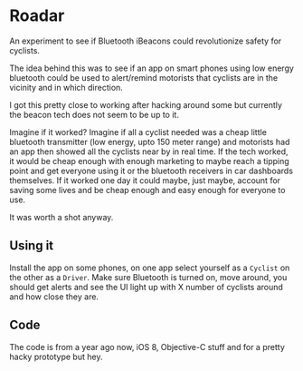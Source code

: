 # Roadar
An experiment to see if Bluetooth iBeacons could revolutionize safety for cyclists. 

The idea behind this was to see if an app on smart phones using low energy bluetooth could be used to alert/remind motorists that cyclists are in the vicinity and in which direction.

I got this pretty close to working  after hacking around some but currently the beacon tech does not seem to be up to it.

Imagine if it worked? Imagine if all a cyclist needed was a cheap little bluetooth transmitter (low energy, upto 150 meter range) and motorists had an app then showed all the cyclists near by in real time. If the tech worked, it would be cheap enough with enough marketing to maybe reach a tipping point and get everyone using it or the bluetooth receivers in car dashboards themselves. If it worked one day it could maybe, just maybe, account for saving some lives and be cheap enough and easy enough for everyone to use.

It was worth a shot anyway.

## Using it

Install the app on some phones, on one app select yourself as a `Cyclist` on the other as a `Driver`. Make sure Bluetooth is turned on, move around, you should get alerts and see the UI light up with X number of cyclists around and how close they are.


## Code

The code is from a year ago now, iOS 8, Objective-C stuff and for a pretty hacky prototype but hey.